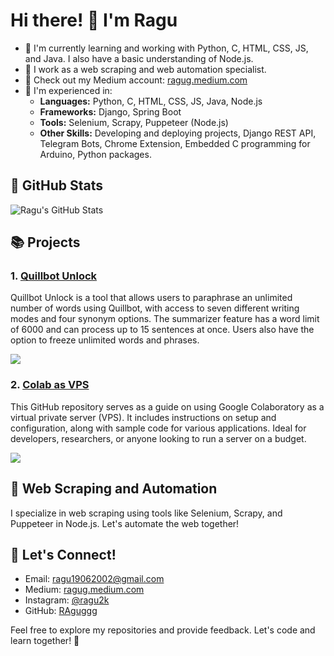 # Hi there! 👋 I'm Ragu

- 🌱 I'm currently learning and working with Python, C, HTML, CSS, JS, and Java. I also have a basic understanding of Node.js.
- 💼 I work as a web scraping and web automation specialist.
- 📝 Check out my Medium account: [ragug.medium.com](https://ragug.medium.com/)
- 🚀 I'm experienced in:
  - **Languages:** Python, C, HTML, CSS, JS, Java, Node.js
  - **Frameworks:** Django, Spring Boot
  - **Tools:** Selenium, Scrapy, Puppeteer (Node.js)
  - **Other Skills:** Developing and deploying projects, Django REST API, Telegram Bots, Chrome Extension, Embedded C programming for Arduino, Python packages.

## 🌈 GitHub Stats

![Ragu's GitHub Stats](https://github-readme-stats.vercel.app/api?username=raguggg&show_icons=true)

## 📚 Projects

### 1. [Quillbot Unlock](https://github.com/raguggg/quillbot-premium-for-free)

Quillbot Unlock is a tool that allows users to paraphrase an unlimited number of words using Quillbot, with access to seven different writing modes and four synonym options. The summarizer feature has a word limit of 6000 and can process up to 15 sentences at once. Users also have the option to freeze unlimited words and phrases.

<div>
  <a href="https://github.com/raguggg/quillbot-premium-for-free">
    <img align="center" src="https://github-readme-stats.vercel.app/api/pin/?username=raguggg&theme=highcontrast&repo=quillbot-premium-for-free" />
  </a>
</div>

### 2. [Colab as VPS](https://github.com/Raguggg/colab-as-Vps/)

This GitHub repository serves as a guide on using Google Colaboratory as a virtual private server (VPS). It includes instructions on setup and configuration, along with sample code for various applications. Ideal for developers, researchers, or anyone looking to run a server on a budget.

<div>
  <a href="https://github.com/Raguggg/colab-as-Vps/">
    <img align="center" src="https://github-readme-stats.vercel.app/api/pin/?username=Raguggg&theme=highcontrast&repo=colab-as-Vps" />
  </a>
</div>

## 🤖 Web Scraping and Automation

I specialize in web scraping using tools like Selenium, Scrapy, and Puppeteer in Node.js. Let's automate the web together!

## 🤝 Let's Connect!

- Email: ragu19062002@gmail.com
- Medium: [ragug.medium.com](https://ragug.medium.com/)
- Instagram: [@ragu2k](https://www.instagram.com/ragu2k/)
- GitHub: [RAguggg](https://github.com/raguggg)

Feel free to explore my repositories and provide feedback. Let's code and learn together! 🚀
